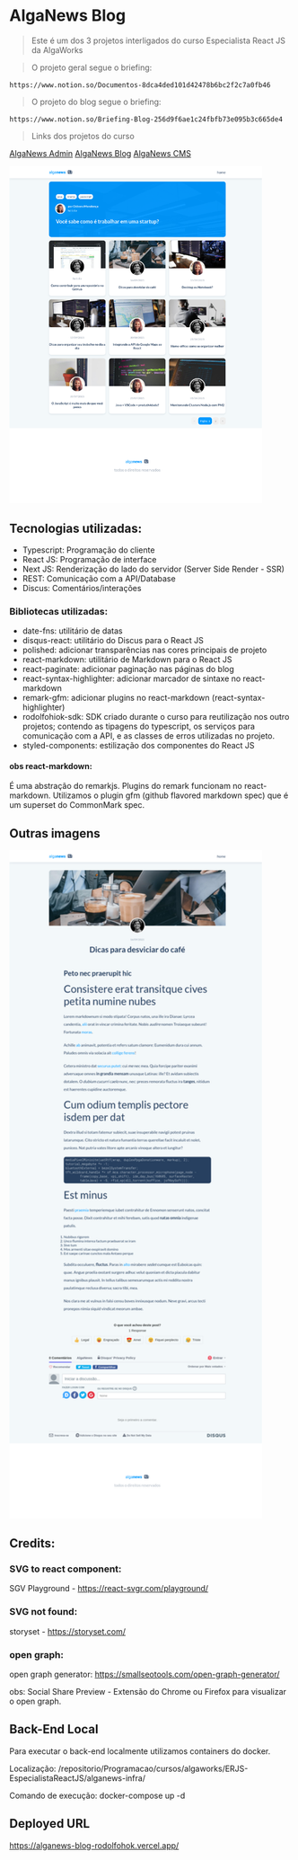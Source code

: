 # AlgaNews Blog

> Este é um dos 3 projetos interligados do curso Especialista React JS da AlgaWorks

> O projeto geral segue o briefing:

    https://www.notion.so/Documentos-8dca4ded101d42478b6bc2f2c7a0fb46

> O projeto do blog segue o briefing:

    https://www.notion.so/Briefing-Blog-256d9f6ae1c24fbfb73e095b3c665de4

> Links dos projetos do curso

[AlgaNews Admin](https://github.com/rodolfoHOk/alganews-admin)
[AlgaNews Blog](https://github.com/rodolfoHOk/alganews-blog)
[AlgaNews CMS](https://github.com/rodolfoHOk/alganews-cms)

<img src="https://raw.githubusercontent.com/rodolfoHOk/portfolio-img/main/images/alganews-blog-1.png" alt="AlgaNews Blog Img1" width="450"/>

## Tecnologias utilizadas:

- Typescript: Programação do cliente
- React JS: Programação de interface
- Next JS: Renderização do lado do servidor (Server Side Render - SSR)
- REST: Comunicação com a API/Database
- Discus: Comentários/interações

### Bibliotecas utilizadas:

- date-fns: utilitário de datas
- disqus-react: utilitário do Discus para o React JS
- polished: adicionar transparências nas cores principais de projeto
- react-markdown: utilitário de Markdown para o React JS
- react-paginate: adicionar paginação nas páginas do blog
- react-syntax-highlighter: adicionar marcador de sintaxe no react-markdown
- remark-gfm: adicionar plugins no react-markdown (react-syntax-highlighter)
- rodolfohiok-sdk: SDK criado durante o curso para reutilização nos outro projetos;
  contendo as tipagens do typescript, os serviços para comunicação com a API,
  e as classes de erros utilizadas no projeto.
- styled-components: estilização dos componentes do React JS

#### obs react-markdown:

É uma abstração do remarkjs. Plugins do remark funcionam no react-markdown.
Utilizamos o plugin gfm (github flavored markdown spec) que é um superset do CommonMark spec.

## Outras imagens

<img src="https://raw.githubusercontent.com/rodolfoHOk/portfolio-img/main/images/alganews-blog-3.png" alt="AlgaNews Blog Img3" width="450"/>

## Credits:

### SVG to react component:

SGV Playground - https://react-svgr.com/playground/

### SVG not found:

storyset - https://storyset.com/

### open graph:

open graph generator: https://smallseotools.com/open-graph-generator/

obs: Social Share Preview - Extensão do Chrome ou Firefox para visualizar o open graph.

## Back-End Local

Para executar o back-end localmente utilizamos containers do docker.

Localização:
/repositorio/Programacao/cursos/algaworks/ERJS-EspecialistaReactJS/alganews-infra/

Comando de execução:
docker-compose up -d

## Deployed URL

https://alganews-blog-rodolfohok.vercel.app/
